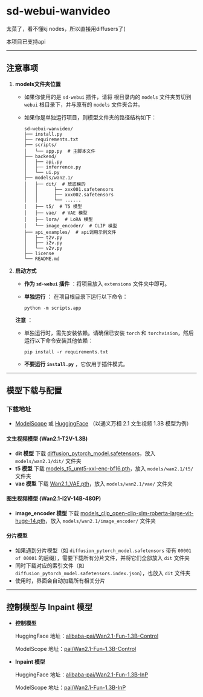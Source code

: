 # sd-webui-wanvideo

太菜了，看不懂kj nodes，所以直接用diffusers了(

本项目已支持api

---

## 注意事项

1. **models文件夹位置**

   * 如果你使用的是 `sd-webui` 插件，请将 根目录内的 `models` 文件夹剪切到 `webui` 根目录下，并与原有的 `models` 文件夹合并。
   * 如果你是单独运行项目，则模型文件夹的路径结构如下：

     ```
     sd-webui-wanvideo/
     ├── install.py
     ├── requirements.txt
     ├── scripts/
     │   └── app.py  # 主脚本文件
     ├── backend/
     │   ├── api.py
     │   ├── inferrence.py
     │   └── ui.py
     ├── models/wan2.1/
     │   ├── dit/  # 放底模的
     │   │      ├── xxx001.safetensors
     │   │      ├── xxx002.safetensors
     │   │      └── ......
     │   ├── t5/  # T5 模型
     │   ├── vae/  # VAE 模型
     │   ├── lora/  # LoRA 模型
     │   └── image_encoder/  # CLIP 模型
     ├── api_examples/  # api调用示例文件
     │   ├── t2v.py
     │   ├── i2v.py
     │   └── v2v.py
     ├── license
     └── README.md
     ```
2. **启动方式**

   * **作为 `sd-webui` 插件** ：将项目放入 `extensions` 文件夹中即可。
   * **单独运行** ：
     在项目根目录下运行以下命令：

     ```
     python -m scripts.app
     ```

   **注意** ：

   * 单独运行时，需先安装依赖。请确保已安装 `torch` 和 `torchvision`，然后运行以下命令安装其他依赖：

     ```
     pip install -r requirements.txt
     ```
   * **不要运行 `install.py`** ，它仅用于插件模式。

---

## 模型下载与配置

### 下载地址

* [ModelScope](https://www.modelscope.cn/) 或 [HuggingFace](https://huggingface.co/)
  （以通义万相 2.1 文生视频 1.3B 模型为例）

#### 文生视频模型 (Wan2.1-T2V-1.3B)

* **dit 模型**
  下载 [diffusion_pytorch_model.safetensors](https://www.modelscope.cn/models/Wan-AI/Wan2.1-T2V-1.3B/file/view/master?fileName=diffusion_pytorch_model.safetensors&status=2)，放入 `models/wan2.1/dit/` 文件夹
* **t5 模型**
  下载 [models_t5_umt5-xxl-enc-bf16.pth](https://www.modelscope.cn/models/Wan-AI/Wan2.1-T2V-1.3B/file/view/master?fileName=models_t5_umt5-xxl-enc-bf16.pth&status=2)，放入 `models/wan2.1/t5/` 文件夹
* **vae 模型**
  下载 [Wan2.1_VAE.pth](https://www.modelscope.cn/models/Wan-AI/Wan2.1-T2V-1.3B/file/view/master?fileName=Wan2.1_VAE.pth&status=2)，放入 `models/wan2.1/vae/` 文件夹

#### 图生视频模型 (Wan2.1-I2V-14B-480P)

* **image_encoder 模型**
  下载 [models_clip_open-clip-xlm-roberta-large-vit-huge-14.pth](https://www.modelscope.cn/models/Wan-AI/Wan2.1-I2V-14B-480P/file/view/master?fileName=models_clip_open-clip-xlm-roberta-large-vit-huge-14.pth&status=2)，放入 `models/wan2.1/image_encoder/` 文件夹

#### 分片模型

* 如果遇到分片模型（如 `diffusion_pytorch_model.safetensors` 带有 `00001 of 00001` 的后缀），需要下载所有分片文件，并将它们全部放入 `dit` 文件夹
* 同时下载对应的索引文件（如 `diffusion_pytorch_model.safetensors.index.json`），也放入 `dit` 文件夹
* 使用时，界面会自动加载所有相关分片

---

## 控制模型与 Inpaint 模型

* **控制模型**

  HuggingFace 地址：[alibaba-pai/Wan2.1-Fun-1.3B-Control](https://huggingface.co/alibaba-pai/Wan2.1-Fun-1.3B-Control)

  ModelScope 地址：[pai/Wan2.1-Fun-1.3B-Control](https://www.modelscope.cn/models/pai/Wan2.1-Fun-1.3B-Control)
* **Inpaint 模型**

  HuggingFace 地址：[alibaba-pai/Wan2.1-Fun-1.3B-InP](https://huggingface.co/alibaba-pai/Wan2.1-Fun-1.3B-InP)

  ModelScope 地址：[pai/Wan2.1-Fun-1.3B-InP](https://www.modelscope.cn/models/pai/Wan2.1-Fun-1.3B-InP)
